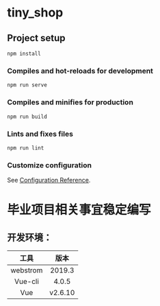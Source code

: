 # tiny_shop

## Project setup
```
npm install
```

### Compiles and hot-reloads for development
```
npm run serve
```

### Compiles and minifies for production
```
npm run build
```

### Lints and fixes files
```
npm run lint
```

### Customize configuration
See [Configuration Reference](https://cli.vuejs.org/config/).

# 毕业项目相关事宜稳定编写
## 开发环境：

|      工具      |  版本 |
|:-----------:|:-----------:|
|   webstrom    |   2019.3  |
|   Vue-cli     |  4.0.5    |
|  Vue          |   v2.6.10 |

